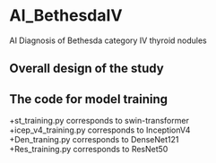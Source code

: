 # AI_BethesdaIV
AI Diagnosis of Bethesda category IV thyroid nodules 
## Overall design of the study

## The code for model training
+st_training.py corresponds to swin-transformer  
+icep_v4_training.py corresponds to InceptionV4  
+Den_traning.py corresponds to DenseNet121  
+Res_training.py corresponds to ResNet50  
